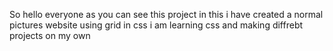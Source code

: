 So hello everyone as you can see this project in this i have created a normal pictures website using grid in css i am learning css and making diffrebt projects on my own
